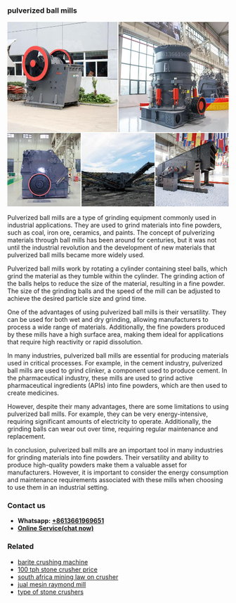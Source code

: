 <h3>pulverized ball mills</h3><img src='1706754031.jpg' alt=''><p>Pulverized ball mills are a type of grinding equipment commonly used in industrial applications. They are used to grind materials into fine powders, such as coal, iron ore, ceramics, and paints. The concept of pulverizing materials through ball mills has been around for centuries, but it was not until the industrial revolution and the development of new materials that pulverized ball mills became more widely used.</p><p>Pulverized ball mills work by rotating a cylinder containing steel balls, which grind the material as they tumble within the cylinder. The grinding action of the balls helps to reduce the size of the material, resulting in a fine powder. The size of the grinding balls and the speed of the mill can be adjusted to achieve the desired particle size and grind time.</p><p>One of the advantages of using pulverized ball mills is their versatility. They can be used for both wet and dry grinding, allowing manufacturers to process a wide range of materials. Additionally, the fine powders produced by these mills have a high surface area, making them ideal for applications that require high reactivity or rapid dissolution.</p><p>In many industries, pulverized ball mills are essential for producing materials used in critical processes. For example, in the cement industry, pulverized ball mills are used to grind clinker, a component used to produce cement. In the pharmaceutical industry, these mills are used to grind active pharmaceutical ingredients (APIs) into fine powders, which are then used to create medicines.</p><p>However, despite their many advantages, there are some limitations to using pulverized ball mills. For example, they can be very energy-intensive, requiring significant amounts of electricity to operate. Additionally, the grinding balls can wear out over time, requiring regular maintenance and replacement.</p><p>In conclusion, pulverized ball mills are an important tool in many industries for grinding materials into fine powders. Their versatility and ability to produce high-quality powders make them a valuable asset for manufacturers. However, it is important to consider the energy consumption and maintenance requirements associated with these mills when choosing to use them in an industrial setting.</p><h3>Contact us</h3><ul><li><strong>Whatsapp:&nbsp;<a href="https://wa.me/8613661969651">+8613661969651</a></strong></li><li><a href="https://swt.shibang-china.com/?git&amp;zhl&amp;pulverized ball mills"><strong>Online Service(chat now)</strong></a></li></ul><h3>Related</h3><ul><li><a href='barite crushing machine.md'>barite crushing machine</a></li><li><a href='100 tph stone crusher price.md'>100 tph stone crusher price</a></li><li><a href='south africa mining law on crusher.md'>south africa mining law on crusher</a></li><li><a href='jual mesin raymond mill.md'>jual mesin raymond mill</a></li><li><a href='type of stone crushers.md'>type of stone crushers</a></li></ul>